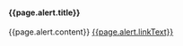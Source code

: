 
<div class="usa-alert usa-alert--warning">
  <div class="usa-alert__body">
    <h4 class="usa-alert__heading">{{page.alert.title}}</h4>
    <p class="usa-alert__text">
      {{page.alert.content}}
      <a class="usa-link" href="{{page.alert.link}}">{{page.alert.linkText}}</a>
    </p>
  </div>
</div>